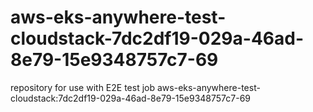 # aws-eks-anywhere-test-cloudstack-7dc2df19-029a-46ad-8e79-15e9348757c7-69
repository for use with E2E test job aws-eks-anywhere-test-cloudstack:7dc2df19-029a-46ad-8e79-15e9348757c7-69
